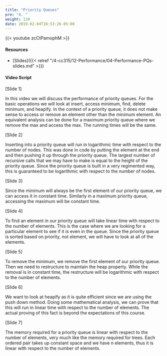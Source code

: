 ```yaml
---
title: "Priority Queues"
pre: "4. "
weight: 124
date: 2019-02-04T10:53:26-05:00
---
```


{{< youtube zcCtPamophM >}}

#### Resources
* [Slides]({{< relref "/4-cc315/12-Performance/04-Performance-PQs-slides.md" >}})

#### Video Script

[Slide 1]

In this video we will discuss the performance of priority queues. For the basic operations we will look at insert, access minimum, find, delete minimum, and heapify. In the context of a priority queue, it does not make sense to access or remove an element other than the minimum element. An equivalent analysis can be done for a maximum priority queue where we remove the max and access the max. The running times will be the same. 

[Slide 2]

Inserting into a priority queue will run in logarithmic time with respect to the number of nodes. This was done in code by putting the element at the end and then pushing it up through the priority queue. The largest number of recursive calls that we may have to make is equal to the height of the priority queue. Since the priority queue is built in a very regimented way, this is guaranteed to be logarithmic with respect to the number of nodes. 

[Slide 3]

Since the minimum will always be the first element of our priority queue, we can access it in constant time. Similarly in a maximum priority queue, accessing the maximum will be constant time. 

[Slide 4]

To find an element in our priority queue will take linear time with respect to the number of elements. This is the case where we are looking for a particular element to see if it is even in the queue. Since the priority queue is sorted based on priority, not element, we will have to look at all of the elements. 

[Slide 5]

To remove the minimum, we remove the first element of our priority queue. Then we need to restructure to maintain the heap property. While the removal is in constant time, the restructure will be logarithmic with respect to the number of elements. 

[Slide 6]

We want to look at heapify as it is quite efficient since we are using the push down method. Doing some mathematical analysis, we can prove that this will run in linear time with respect to the number of elements. The actual proving of this fact is beyond the expectations of this course. 


[Slide 7]

The memory required for a priority queue is linear with respect to the number of elements, very much like the memory required for trees. Each ordered pair takes up constant space and we have n elements, thus it is linear with respect to the number of elements.